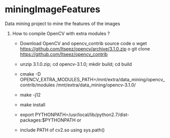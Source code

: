 # miningImageFeatures
Data mining project to mine the features of the images

1. How to compile OpenCV with extra modules ?
    - Download OpenCV and opencv\_contrib source code
	o wget https://github.com/Itseez/opencv/archive/3.1.0.zip
	o git clone https://github.com/Itseez/opencv_contrib

    - unzip 3.1.0.zip;	cd opencv-3.1.0; mkdir build; cd build
    
    - cmake -D OPENCV_EXTRA_MODULES_PATH=/mnt/extra/data_mining/opencv_contrib/modules /mnt/extra/data_mining/opencv-3.1.0/
    - make -j12
    - make install
    - export PYTHONPATH=/usr/local/lib/python2.7/dist-packages:$PYTHONPATH
	or
    - include PATH of cv2.so using sys.path()
